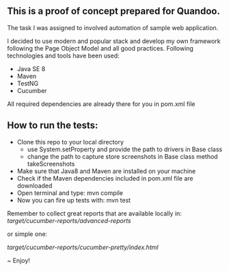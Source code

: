 This is a proof of concept prepared for Quandoo.
-
The task I was assigned to involved automation of sample web application.

I decided to use modern and popular stack and develop my own framework following the Page Object Model and all good practices.
Following technologies and tools have been used:

- Java SE 8
- Maven
- TestNG
- Cucumber

All required dependencies are already there for you in pom.xml file

How to run the tests:
-
- Clone this repo to your local directory
    - use System.setProperty and provide the path to drivers in Base class
    - change the path to capture store screenshots in Base class method takeScreenshots
- Make sure that Java8 and Maven are installed on your machine
- Check if the Maven dependencies included in pom.xml file are downloaded
- Open terminal and type: mvn compile
- Now you can fire up tests with: mvn test


Remember to collect great reports that are available locally in:
<i>target/cucumber-reports/advanced-reports</i>

or simple one:

<i>target/cucumber-reports/cucumber-pretty/index.html</i>


~ Enjoy!
